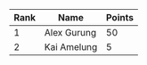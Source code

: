 | Rank | Name        | Points |
| ---- | ----------- | ------ |
| 1    | Alex Gurung | 50     |
| 2    | Kai Amelung | 5      |
